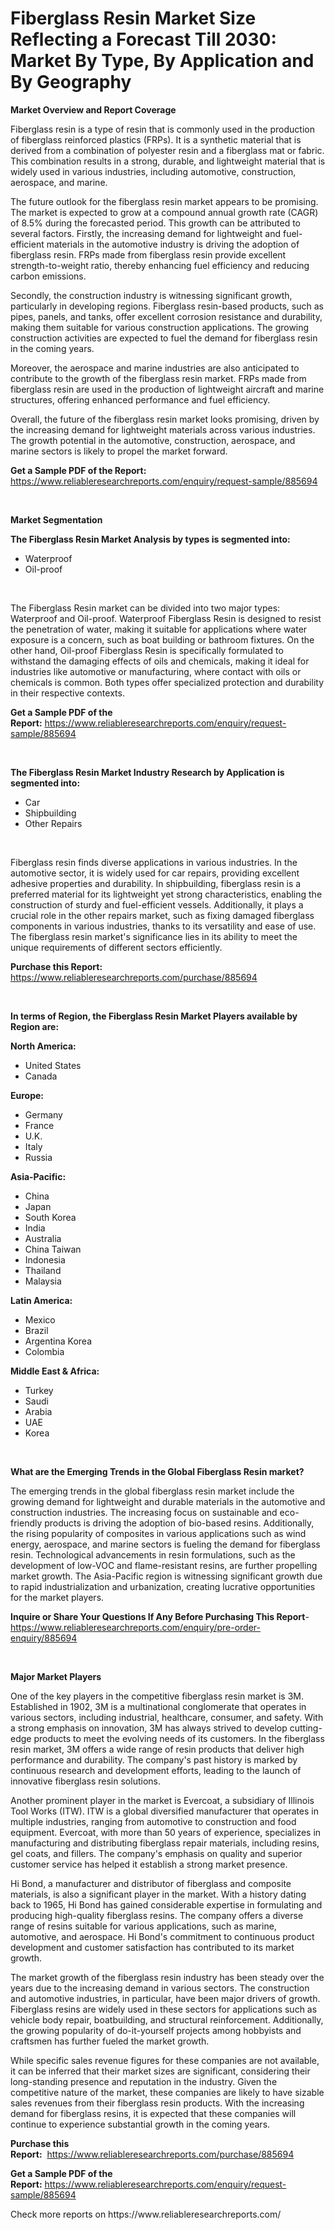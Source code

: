 <p><h1>Fiberglass Resin Market Size Reflecting a Forecast Till 2030: Market By Type, By Application and By Geography</h1></p><p><strong>Market Overview and Report Coverage</strong></p>
<p><p>Fiberglass resin is a type of resin that is commonly used in the production of fiberglass reinforced plastics (FRPs). It is a synthetic material that is derived from a combination of polyester resin and a fiberglass mat or fabric. This combination results in a strong, durable, and lightweight material that is widely used in various industries, including automotive, construction, aerospace, and marine.</p><p>The future outlook for the fiberglass resin market appears to be promising. The market is expected to grow at a compound annual growth rate (CAGR) of 8.5% during the forecasted period. This growth can be attributed to several factors. Firstly, the increasing demand for lightweight and fuel-efficient materials in the automotive industry is driving the adoption of fiberglass resin. FRPs made from fiberglass resin provide excellent strength-to-weight ratio, thereby enhancing fuel efficiency and reducing carbon emissions.</p><p>Secondly, the construction industry is witnessing significant growth, particularly in developing regions. Fiberglass resin-based products, such as pipes, panels, and tanks, offer excellent corrosion resistance and durability, making them suitable for various construction applications. The growing construction activities are expected to fuel the demand for fiberglass resin in the coming years.</p><p>Moreover, the aerospace and marine industries are also anticipated to contribute to the growth of the fiberglass resin market. FRPs made from fiberglass resin are used in the production of lightweight aircraft and marine structures, offering enhanced performance and fuel efficiency.</p><p>Overall, the future of the fiberglass resin market looks promising, driven by the increasing demand for lightweight materials across various industries. The growth potential in the automotive, construction, aerospace, and marine sectors is likely to propel the market forward.</p></p>
<p><strong>Get a Sample PDF of the Report:</strong> <a href="https://www.reliableresearchreports.com/enquiry/request-sample/885694">https://www.reliableresearchreports.com/enquiry/request-sample/885694</a></p>
<p>&nbsp;</p>
<p><strong>Market Segmentation</strong></p>
<p><strong>The Fiberglass Resin Market Analysis by types is segmented into:</strong></p>
<p><ul><li>Waterproof</li><li>Oil-proof</li></ul></p>
<p>&nbsp;</p>
<p><p>The Fiberglass Resin market can be divided into two major types: Waterproof and Oil-proof. Waterproof Fiberglass Resin is designed to resist the penetration of water, making it suitable for applications where water exposure is a concern, such as boat building or bathroom fixtures. On the other hand, Oil-proof Fiberglass Resin is specifically formulated to withstand the damaging effects of oils and chemicals, making it ideal for industries like automotive or manufacturing, where contact with oils or chemicals is common. Both types offer specialized protection and durability in their respective contexts.</p></p>
<p><strong>Get a Sample PDF of the Report:</strong>&nbsp;<a href="https://www.reliableresearchreports.com/enquiry/request-sample/885694">https://www.reliableresearchreports.com/enquiry/request-sample/885694</a></p>
<p>&nbsp;</p>
<p><strong>The Fiberglass Resin Market Industry Research by Application is segmented into:</strong></p>
<p><ul><li>Car</li><li>Shipbuilding</li><li>Other Repairs</li></ul></p>
<p>&nbsp;</p>
<p><p>Fiberglass resin finds diverse applications in various industries. In the automotive sector, it is widely used for car repairs, providing excellent adhesive properties and durability. In shipbuilding, fiberglass resin is a preferred material for its lightweight yet strong characteristics, enabling the construction of sturdy and fuel-efficient vessels. Additionally, it plays a crucial role in the other repairs market, such as fixing damaged fiberglass components in various industries, thanks to its versatility and ease of use. The fiberglass resin market's significance lies in its ability to meet the unique requirements of different sectors efficiently.</p></p>
<p><strong>Purchase this Report:</strong>&nbsp; <a href="https://www.reliableresearchreports.com/purchase/885694">https://www.reliableresearchreports.com/purchase/885694</a></p>
<p>&nbsp;</p>
<p><strong>In terms of Region, the Fiberglass Resin Market Players available by Region are:</strong></p>
<p>
    <p> <strong> North America: </strong>
        <ul>
            <li>United States</li>
            <li>Canada</li>
        </ul>
        </p> 
    <p> <strong> Europe: </strong>
        <ul>
            <li>Germany</li>
            <li>France</li>
            <li>U.K.</li>
            <li>Italy</li>
            <li>Russia</li>
        </ul>
        </p> 
    <p> <strong> Asia-Pacific: </strong>
        <ul>
            <li>China</li>
            <li>Japan</li>
            <li>South Korea</li>
            <li>India</li>
            <li>Australia</li>
            <li>China Taiwan</li>
            <li>Indonesia</li>
            <li>Thailand</li>
            <li>Malaysia</li>
        </ul>
        </p> 
    <p> <strong> Latin America: </strong>
        <ul>
            <li>Mexico</li>
            <li>Brazil</li>
            <li>Argentina Korea</li>
            <li>Colombia</li>
        </ul>
        </p> 
    <p> <strong> Middle East & Africa: </strong>
        <ul>
            <li>Turkey</li>
            <li>Saudi</li>
            <li>Arabia</li>
            <li>UAE</li>
            <li>Korea</li>
        </ul>
    </p>
    </p>
<p>&nbsp;</p>
<p><strong>What are the Emerging Trends in the Global Fiberglass Resin market?</strong></p>
<p><p>The emerging trends in the global fiberglass resin market include the growing demand for lightweight and durable materials in the automotive and construction industries. The increasing focus on sustainable and eco-friendly products is driving the adoption of bio-based resins. Additionally, the rising popularity of composites in various applications such as wind energy, aerospace, and marine sectors is fueling the demand for fiberglass resin. Technological advancements in resin formulations, such as the development of low-VOC and flame-resistant resins, are further propelling market growth. The Asia-Pacific region is witnessing significant growth due to rapid industrialization and urbanization, creating lucrative opportunities for the market players.</p></p>
<p><strong>Inquire or Share Your Questions If Any Before Purchasing This Report</strong>- <a href="https://www.reliableresearchreports.com/enquiry/pre-order-enquiry/885694">https://www.reliableresearchreports.com/enquiry/pre-order-enquiry/885694</a></p>
<p>&nbsp;</p>
<p><strong>Major Market Players</strong></p>
<p><p>One of the key players in the competitive fiberglass resin market is 3M. Established in 1902, 3M is a multinational conglomerate that operates in various sectors, including industrial, healthcare, consumer, and safety. With a strong emphasis on innovation, 3M has always strived to develop cutting-edge products to meet the evolving needs of its customers. In the fiberglass resin market, 3M offers a wide range of resin products that deliver high performance and durability. The company's past history is marked by continuous research and development efforts, leading to the launch of innovative fiberglass resin solutions.</p><p>Another prominent player in the market is Evercoat, a subsidiary of Illinois Tool Works (ITW). ITW is a global diversified manufacturer that operates in multiple industries, ranging from automotive to construction and food equipment. Evercoat, with more than 50 years of experience, specializes in manufacturing and distributing fiberglass repair materials, including resins, gel coats, and fillers. The company's emphasis on quality and superior customer service has helped it establish a strong market presence.</p><p>Hi Bond, a manufacturer and distributor of fiberglass and composite materials, is also a significant player in the market. With a history dating back to 1965, Hi Bond has gained considerable expertise in formulating and producing high-quality fiberglass resins. The company offers a diverse range of resins suitable for various applications, such as marine, automotive, and aerospace. Hi Bond's commitment to continuous product development and customer satisfaction has contributed to its market growth.</p><p>The market growth of the fiberglass resin industry has been steady over the years due to the increasing demand in various sectors. The construction and automotive industries, in particular, have been major drivers of growth. Fiberglass resins are widely used in these sectors for applications such as vehicle body repair, boatbuilding, and structural reinforcement. Additionally, the growing popularity of do-it-yourself projects among hobbyists and craftsmen has further fueled the market growth.</p><p>While specific sales revenue figures for these companies are not available, it can be inferred that their market sizes are significant, considering their long-standing presence and reputation in the industry. Given the competitive nature of the market, these companies are likely to have sizable sales revenues from their fiberglass resin products. With the increasing demand for fiberglass resins, it is expected that these companies will continue to experience substantial growth in the coming years.</p></p>
<p><strong>Purchase this Report:</strong>&nbsp;&nbsp;<a href="https://www.reliableresearchreports.com/purchase/885694">https://www.reliableresearchreports.com/purchase/885694</a></p>
<p></p>
<p><strong>Get a Sample PDF of the Report:</strong>&nbsp;<a href="https://www.reliableresearchreports.com/enquiry/request-sample/885694">https://www.reliableresearchreports.com/enquiry/request-sample/885694</a></p>
<p>Check more reports on https://www.reliableresearchreports.com/</p>